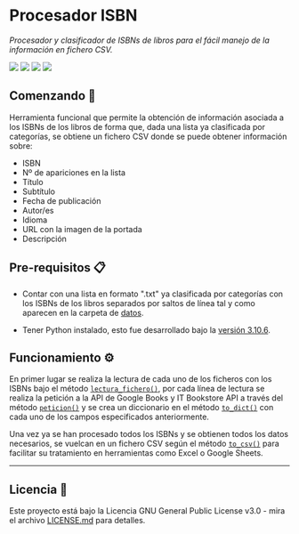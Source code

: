 # Procesador ISBN
_Procesador y clasificador de ISBNs de libros para el fácil manejo de la información en fichero CSV._

![](https://img.shields.io/github/license/QwertyStack/procesador_isbn)
![](https://img.shields.io/github/issues/QwertyStack/procesador_isbn)
![](https://img.shields.io/github/issues-pr/QwertyStack/procesador_isbn)
![](https://img.shields.io/github/stars/QwertyStack/procesador_isbn)

## Comenzando 🚀
Herramienta funcional que permite la obtención de información asociada a los ISBNs de los libros de forma que, dada una lista ya clasificada por categorías, se obtiene un fichero CSV donde se puede obtener información sobre:
- ISBN
- Nº de apariciones en la lista
- Título
- Subtítulo
- Fecha de publicación
- Autor/es
- Idioma
- URL con la imagen de la portada
- Descripción

## Pre-requisitos 📋
- Contar con una lista en formato ".txt" ya clasificada por categorías con los ISBNs de los libros separados por saltos de línea tal y como aparecen en la carpeta de [datos](https://github.com/QwertyStack/procesador_isbn/tree/main/datos).
  
- Tener Python instalado, esto fue desarrollado bajo la [versión 3.10.6](https://www.python.org/downloads/release/python-3106/).


## Funcionamiento ⚙️
En primer lugar se realiza la lectura de cada uno de los ficheros con los ISBNs bajo el método [`lectura_fichero()`](https://github.com/QwertyStack/procesador_isbn/blob/main/main.py#L11), por cada línea de lectura se realiza la petición a la API de Google Books y  IT Bookstore API a través del método [`peticion()`](https://github.com/QwertyStack/procesador_isbn/blob/main/main.py#L30) y se crea un diccionario en el método [`to_dict()`](https://github.com/QwertyStack/procesador_isbn/blob/main/main.py#L35) con cada uno de los campos especificados anteriormente.

Una vez ya se han procesado todos los ISBNs y se obtienen todos los datos necesarios, se vuelcan en un fichero CSV según el método [`to_csv()`](https://github.com/QwertyStack/procesador_isbn/blob/main/main.py#L79) para facilitar su tratamiento en herramientas como Excel o Google Sheets.

****
## Licencia 📄

Este proyecto está bajo la Licencia GNU General Public License v3.0 - mira el archivo [LICENSE.md](https://github.com/QwertyStack/MiniShell/blob/main/LICENSE) para detalles.
